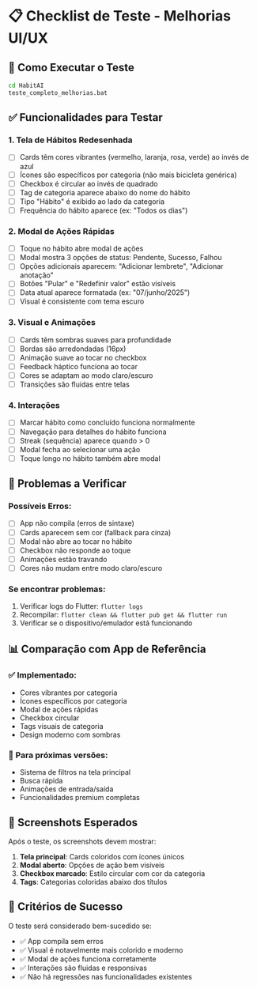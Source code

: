 # 📋 Checklist de Teste - Melhorias UI/UX

## 🚀 Como Executar o Teste

```bash
cd HabitAI
teste_completo_melhorias.bat
```

## ✅ Funcionalidades para Testar

### 1. **Tela de Hábitos Redesenhada**
- [ ] Cards têm cores vibrantes (vermelho, laranja, rosa, verde) ao invés de azul
- [ ] Ícones são específicos por categoria (não mais bicicleta genérica)
- [ ] Checkbox é circular ao invés de quadrado
- [ ] Tag de categoria aparece abaixo do nome do hábito
- [ ] Tipo "Hábito" é exibido ao lado da categoria
- [ ] Frequência do hábito aparece (ex: "Todos os dias")

### 2. **Modal de Ações Rápidas**
- [ ] Toque no hábito abre modal de ações
- [ ] Modal mostra 3 opções de status: Pendente, Sucesso, Falhou
- [ ] Opções adicionais aparecem: "Adicionar lembrete", "Adicionar anotação"
- [ ] Botões "Pular" e "Redefinir valor" estão visíveis
- [ ] Data atual aparece formatada (ex: "07/junho/2025")
- [ ] Visual é consistente com tema escuro

### 3. **Visual e Animações**
- [ ] Cards têm sombras suaves para profundidade
- [ ] Bordas são arredondadas (16px) 
- [ ] Animação suave ao tocar no checkbox
- [ ] Feedback háptico funciona ao tocar
- [ ] Cores se adaptam ao modo claro/escuro
- [ ] Transições são fluidas entre telas

### 4. **Interações**
- [ ] Marcar hábito como concluído funciona normalmente
- [ ] Navegação para detalhes do hábito funciona
- [ ] Streak (sequência) aparece quando > 0
- [ ] Modal fecha ao selecionar uma ação
- [ ] Toque longo no hábito também abre modal

## 🐛 Problemas a Verificar

### Possíveis Erros:
- [ ] App não compila (erros de sintaxe)
- [ ] Cards aparecem sem cor (fallback para cinza)
- [ ] Modal não abre ao tocar no hábito
- [ ] Checkbox não responde ao toque
- [ ] Animações estão travando
- [ ] Cores não mudam entre modo claro/escuro

### Se encontrar problemas:
1. Verificar logs do Flutter: `flutter logs`
2. Recompilar: `flutter clean && flutter pub get && flutter run`
3. Verificar se o dispositivo/emulador está funcionando

## 📊 Comparação com App de Referência

### ✅ Implementado:
- Cores vibrantes por categoria
- Ícones específicos por categoria  
- Modal de ações rápidas
- Checkbox circular
- Tags visuais de categoria
- Design moderno com sombras

### 🔄 Para próximas versões:
- Sistema de filtros na tela principal
- Busca rápida
- Animações de entrada/saída
- Funcionalidades premium completas

## 📱 Screenshots Esperados

Após o teste, os screenshots devem mostrar:
1. **Tela principal**: Cards coloridos com ícones únicos
2. **Modal aberto**: Opções de ação bem visíveis
3. **Checkbox marcado**: Estilo circular com cor da categoria
4. **Tags**: Categorias coloridas abaixo dos títulos

## 🎯 Critérios de Sucesso

O teste será considerado bem-sucedido se:
- ✅ App compila sem erros
- ✅ Visual é notavelmente mais colorido e moderno
- ✅ Modal de ações funciona corretamente
- ✅ Interações são fluidas e responsivas
- ✅ Não há regressões nas funcionalidades existentes